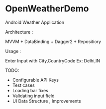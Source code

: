 # OpenWeatherDemo
Android Weather Application 

Architecture :

MVVM + DataBinding + Dagger2 + Repositiory

Usage : 

Enter Input with City,CountryCode Ex: Delhi,IN

TODO:

- Configurable API Keys
- Test cases 
- Loading bar fixes
- Validating input field
- UI Data Structure , Improvements 

